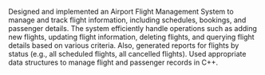 Designed and implemented an Airport Flight Management System to manage and track flight information, including schedules, bookings, and passenger details. The system efficiently handle operations such as adding new flights, updating flight 
information, deleting flights, and querying flight details based on various criteria. Also, generated reports for flights by status (e.g., all scheduled flights, all cancelled flights). Used appropriate data structures to manage flight and 
passenger records in C++.
